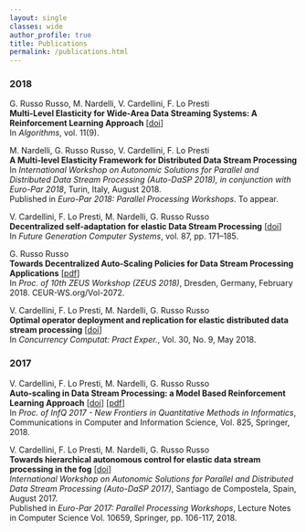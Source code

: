 ```yaml
---
layout: single
classes: wide 
author_profile: true
title: Publications
permalink: /publications.html
---
```

### 2018 ###
G. Russo Russo, M. Nardelli, V. Cardellini, F. Lo Presti<br>
**Multi-Level Elasticity for Wide-Area Data Streaming Systems: A Reinforcement Learning Approach** \[[doi](http://dx.doi.org/10.3390/a11090134)\]<br>
In *Algorithms*, vol. 11(9).

M. Nardelli, G. Russo Russo, V. Cardellini, F. Lo Presti<br>
**A Multi-level Elasticity Framework for Distributed Data Stream
Processing**<br>
In *International Workshop on Autonomic Solutions for Parallel and Distributed Data Stream Processing (Auto-DaSP 2018), in conjunction with Euro-Par 2018*, Turin, Italy, August 2018. <br>
Published in *Euro-Par 2018: Parallel Processing Workshops*. To appear.

V. Cardellini, F. Lo Presti, M. Nardelli, G. Russo Russo<br>
**Decentralized self-adaptation for elastic Data Stream Processing** \[[doi](https://doi.org/10.1016/j.future.2018.05.025)\]<br>
In *Future Generation Computer Systems*, vol. 87, pp. 171–185. 

G. Russo Russo<br>
**Towards Decentralized Auto-Scaling Policies for Data Stream Processing Applications**
\[[pdf](http://ceur-ws.org/Vol-2072/paper8.pdf)\]<br>
In *Proc. of 10th ZEUS Workshop (ZEUS 2018)*, Dresden, Germany, February 2018. CEUR-WS.org/Vol-2072. 


V. Cardellini, F. Lo Presti, M. Nardelli, G. Russo Russo<br>
**Optimal operator deployment and replication for elastic distributed data stream processing** \[[doi](https://doi.org/10.1002/cpe.4334)\]<br>
In *Concurrency Computat: Pract Exper.*, Vol. 30, No. 9, May 2018.

### 2017 ###
V. Cardellini, F. Lo Presti, M. Nardelli, G. Russo Russo<br>
**Auto-scaling in Data Stream Processing: a Model Based Reinforcement Learning Approach**
\[[doi](https://doi.org/10.1007/978-3-319-91632-3_8)\]
\[[pdf](http://www.ce.uniroma2.it/publications/infq2017.pdf)\]<br>
In *Proc. of InfQ 2017 - New Frontiers in Quantitative Methods in Informatics*,
Communications in Computer and Information Science, Vol. 825, Springer, 2018.


V. Cardellini, F. Lo Presti, M. Nardelli, G. Russo Russo<br>
**Towards hierarchical autonomous control for elastic data stream processing in the fog** \[[doi](http://dx.doi.org/10.1007/978-3-319-75178-8_9)\]<br>
*International Workshop on Autonomic Solutions for Parallel and Distributed Data Stream Processing (Auto-DaSP 2017)*, Santiago de Compostela, Spain, August 2017. <br>
Published in *Euro-Par 2017: Parallel Processing Workshops*, Lecture Notes in Computer Science Vol. 10659, Springer, pp. 106-117, 2018.

<br>
